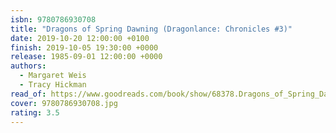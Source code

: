 ```yaml
---
isbn: 9780786930708
title: "Dragons of Spring Dawning (Dragonlance: Chronicles #3)"
date: 2019-10-20 12:00:00 +0100
finish: 2019-10-05 19:30:00 +0000
release: 1985-09-01 12:00:00 +0000
authors:
  - Margaret Weis
  - Tracy Hickman
read_of: https://www.goodreads.com/book/show/68378.Dragons_of_Spring_Dawning
cover: 9780786930708.jpg
rating: 3.5
---
```

